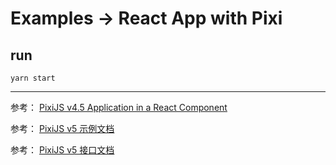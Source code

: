 # Examples -> React App with Pixi

## run

`yarn start`

---

参考： [PixiJS v4.5 Application in a React Component](https://www.protectator.ch/post/pixijs-v4-in-a-react-component)

参考： [PixiJS v5 示例文档](https://pixijs.io/examples/#/demos-basic/container.js)

参考： [PixiJS v5 接口文档](http://pixijs.download/release/docs/index.html)